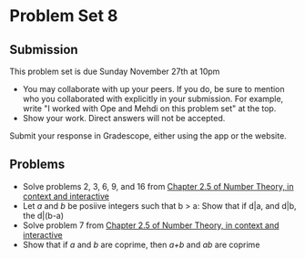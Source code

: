 # Problem Set 8

## Submission

This problem set is due Sunday November 27th at 10pm

- You may collaborate with up your peers. If you do, be sure to mention who you 
  collaborated with explicitly in your submission. For example, write "I worked
  with Ope and Mehdi on this problem set" at the top.
- Show your work. Direct answers will not be accepted.

Submit your response in Gradescope, either using the app or the website.

## Problems

- Solve problems 2, 3, 6, 9, and 16 from [Chapter 2.5 of Number Theory, in context and interactive](https://math.gordon.edu/ntic/ntic/exercises-basic-integers.html)
- Let *a* and *b* be posiive integers such that b > a: Show that if d|a, and d|b, the d|(b-a)
- Solve problem 7 from  [Chapter 2.5 of Number Theory, in context and interactive](https://math.gordon.edu/ntic/ntic/exercises-basic-integers.html)
- Show that if *a* and *b* are coprime, then *a+b* and *ab* are coprime

